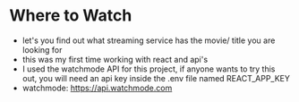 # Where to Watch

- let's you find out what streaming service has the movie/ title you are looking for
- this was my first time working with react and api's
- I used the watchmode API for this project, if anyone wants to try this out, you will need an api key inside the .env file named REACT_APP_KEY
- watchmode: https://api.watchmode.com
